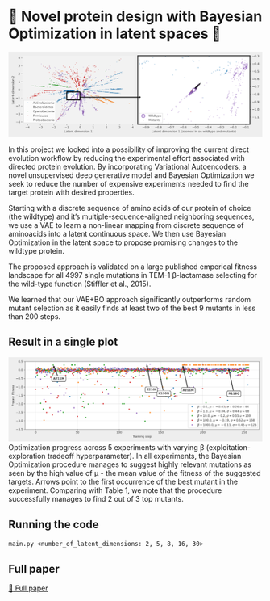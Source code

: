 # :pill: Novel protein design with Bayesian Optimization in latent spaces :pill:

![Image latent space](img/latent_space_wide_with_mutants.png)

In this project we looked into a possibility of improving the current direct evolution workflow by reducing the experimental effort associated with directed protein evolution. By incorporating Variational Autoencoders, a novel unsupervised deep generative model and Bayesian Optimization we seek to reduce the number of expensive experiments needed to find the target protein with desired properties. 

Starting with a discrete sequence of amino acids of our protein of choice (the wildtype) and it’s multiple-sequence-aligned neighboring sequences, we use a VAE to learn a non-linear mapping from discrete sequence of aminoacids into a latent continuous space. We then use Bayesian Optimization in the latent space to propose promising changes to the wildtype protein. 

The proposed approach is validated on a large published emperical fitness landscape for all 4997 single mutations in TEM-1 β-lactamase selecting for the wild-type function (Stiffler et al., 2015). 

We learned that our VAE+BO approach significantly outperforms random mutant selection as it easily finds at least two of the best 9 mutants in less than 200 steps.

## Result in a single plot
![Image results](img/results-wide.png)
Optimization progress across 5 experiments with varying β (exploitation-exploration tradeoff hyperparameter). In all experiments, the Bayesian Optimization procedure manages to suggest highly relevant mutations as seen by the high value of μ - the mean value of the fitness of the suggested targets. Arrows point to the first occurrence of the best mutant in the experiment. Comparing with Table 1, we note that the procedure successfully manages to find 2 out of 3 top mutants.

## Running the code
```
main.py <number_of_latent_dimensions: 2, 5, 8, 16, 30> 
```

## Full paper
[:page_facing_up: Full paper](paper.pdf)